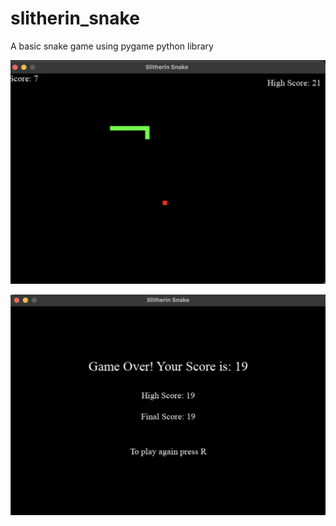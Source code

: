 # slitherin_snake
A basic snake game using pygame python library

![Gameplay](slitherin02.png)

![Gameplay](slitherin01.png)
